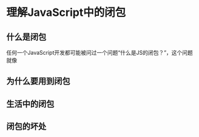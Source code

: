 # 理解JavaScript中的闭包

## 什么是闭包
任何一个JavaScript开发都可能被问过一个问题“什么是JS的闭包？”，这个问题就像



## 为什么要用到闭包

## 生活中的闭包

## 闭包的坏处